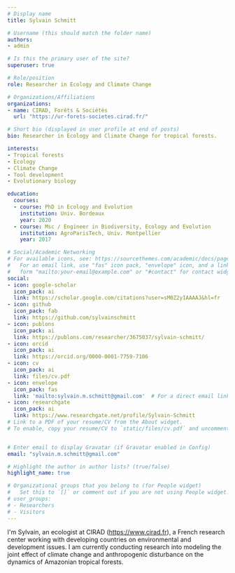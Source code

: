 ```yaml
---
# Display name
title: Sylvain Schmitt  

# Username (this should match the folder name)
authors:
- admin

# Is this the primary user of the site?
superuser: true

# Role/position
role: Researcher in Ecology and Climate Change

# Organizations/Affiliations
organizations:
- name: CIRAD, Forêts & Sociétés
  url: "https://ur-forets-societes.cirad.fr/"

# Short bio (displayed in user profile at end of posts)
bio: Researcher in Ecology and Climate Change for tropical forests.

interests:
- Tropical forests
- Ecology
- Climate Change
- Tool development
- Evolutionary biology

education:
  courses:
  - course: PhD in Ecology and Evolution
    institution: Univ. Bordeaux
    year: 2020
  - course: Msc / Engineer in Biodiversity, Ecology and Evolution
    institution: AgroParisTech, Univ. Montpellier
    year: 2017

# Social/Academic Networking
# For available icons, see: https://sourcethemes.com/academic/docs/page-builder/#icons
#   For an email link, use "fas" icon pack, "envelope" icon, and a link in the
#   form "mailto:your-email@example.com" or "#contact" for contact widget.
social:
- icon: google-scholar
  icon_pack: ai
  link: https://scholar.google.com/citations?user=sM0Z2yIAAAAJ&hl=fr
- icon: github
  icon_pack: fab
  link: https://github.com/sylvainschmitt
- icon: publons
  icon_pack: ai
  link: https://publons.com/researcher/3675037/sylvain-schmitt/
- icon: orcid
  icon_pack: ai
  link: https://orcid.org/0000-0001-7759-7106
- icon: cv
  icon_pack: ai
  link: files/cv.pdf
- icon: envelope
  icon_pack: fas
  link: 'mailto:sylvain.m.schmitt@gmail.com'  # For a direct email link, use "mailto:sylvain.m.schmitt@gmail.com".
- icon: researchgate
  icon_pack: ai
  link: https://www.researchgate.net/profile/Sylvain-Schmitt
# Link to a PDF of your resume/CV from the About widget.
# To enable, copy your resume/CV to `static/files/cv.pdf` and uncomment the lines below.


# Enter email to display Gravatar (if Gravatar enabled in Config)
email: "sylvain.m.schmitt@gmail.com"

# Highlight the author in author lists? (true/false)
highlight_name: true

# Organizational groups that you belong to (for People widget)
#   Set this to `[]` or comment out if you are not using People widget.
# user_groups:
# - Researchers
# - Visitors
---
```


I'm Sylvain, an ecologist at CIRAD (https://www.cirad.fr), 
a French research center working with 
developing countries on environmental and development issues. 
I am currently conducting research into modeling the joint effect of climate 
change and anthropogenic disturbance on the dynamics of Amazonian tropical forests. 
